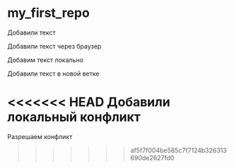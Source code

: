 # my_first_repo
 Добавили текст

 Добавили текст через браузер
 

Добавим текст локально

Добавили текст в новой ветке

<<<<<<< HEAD
Добавили локальный конфликт
=======
Разрешаем конфликт
>>>>>>> af5f7f004be585c7f7124b326313690de2627fd0
